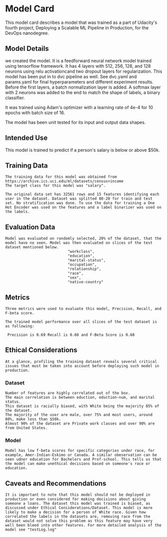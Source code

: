 # Model Card

This model card describes a model that was trained as a part of Udacity's fourth project, Deploying a Scalable ML Pipeline in Production, for the DevOps nanodegree.


## Model Details

we created the model. It is a feedforward neural network model trained using tensorflow framework.
It has 4 layers with 512, 256, 128, and 128 neurons using relu activationcand two dropout layers for regularization. This model has been put in to dvc pipeline as well.
See dvc.yaml and params.yaml for final hyperparameters and different experiment results.
Before the first layers, a batch normalization layer is added.
A softmax layer with 2 neurons was added to the end to match the shape of labels, a binary classifier.

It was trained using Adam's optimizer with a learning rate of 4e-4 for 10 epochs with batch size of 16.

The model has been unit tested for its input and output data shapes.

## Intended Use

This model is trained to predict if a person's salary is below or above $50k.

## Training Data

    The training data for this model was obtained from https://archive.ics.uci.edu/ml/datasets/census+income
    The target class for this model was "salary".

    The original data set has 32561 rows and 15 features identifying each user in the dataset. Dataset was splitted 80-20 for train and test set. No stratification was done. To use the data for training a One Hot Encoder was used on the features and a label binarizer was used on the labels.

## Evaluation Data

    Model was evaluated on randomly selected, 20% of the dataset, that the model have no seen. Model was then evaluated on slices of the test dataset mentioned below.  
                                "workclass",
                                "education",
                                "marital-status",
                                "occupation",
                                "relationship",
                                "race",
                                "sex",
                                "native-country"
## Metrics

    Three metrics were used to evaluate this model, Precision, Recall, and F-beta score.

    The trained model performance over all slices of the test dataset is as following:

     Precision is 0.69 Recall is 0.68 and F-Beta Score is 0.68

## Ethical Considerations

    At a glance, profiling the training dataset reveals several critical issues that must be taken into account before deploying such model in production.

### Dataset
    Number of features are highly correlated out of the box.
    The main correlation is between eduction, eduction-num, and marital status.
    This dataset is racially biased, with White being the majority 85% of the dataset.
    The majority of the user are male, over 75% and most users, around 80%, make less than $50k.
    Almost 90% of the dataset are Private work classes and over 90% are from United States.

### Model
    Model has low f-beta scores for specific categories under race, for example, Amer-Indian-Eskimo or Canada. A similar obeservation can be seen udner education for Bachelors and Prof-school. This tells us that the model can make unethical decisions based on someone's race or education.

## Caveats and Recommendations

    It is important to note that this model should not be deployed in production or even considered for making decisions about giving someone a loans. The dataset this model was trained is biased, as discussed under Ethical Considerations/Dataset. This model is more likely to make a decision for a person of White race. Given how correlated the labels in the datasets are, removing race from the dataset would not solve this problem as this feature may have very well been bleed into other features. For more detailed analysis of the model see "testLog.log"
